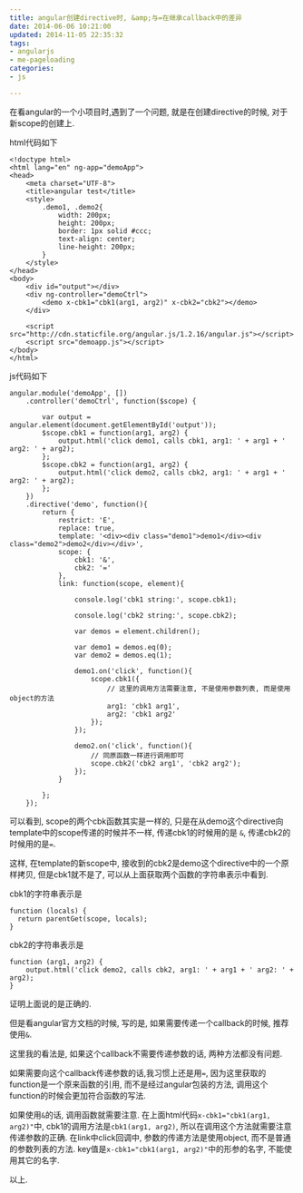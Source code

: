 ```yaml
---
title: angular创建directive时, &amp;与=在继承callback中的差异
date: 2014-06-06 10:21:00
updated: 2014-11-05 22:35:32
tags: 
- angularjs
- me-pageloading
categories: 
- js

---
```

在看angular的一个小项目时,遇到了一个问题, 就是在创建directive的时候, 对于新scope的创建上.

html代码如下


<!--more-->


    <!doctype html>
    <html lang="en" ng-app="demoApp">
    <head>
        <meta charset="UTF-8">
        <title>angular test</title>
        <style>
            .demo1, .demo2{
                width: 200px;
                height: 200px;
                border: 1px solid #ccc;
                text-align: center;
                line-height: 200px;
            }
        </style>
    </head>
    <body>
        <div id="output"></div>
        <div ng-controller="demoCtrl">
            <demo x-cbk1="cbk1(arg1, arg2)" x-cbk2="cbk2"></demo>
        </div>

        <script src="http://cdn.staticfile.org/angular.js/1.2.16/angular.js"></script>
        <script src="demoapp.js"></script>
    </body>
    </html>

js代码如下

    angular.module('demoApp', [])
        .controller('demoCtrl', function($scope) {

            var output = angular.element(document.getElementById('output'));
            $scope.cbk1 = function(arg1, arg2) {
                output.html('click demo1, calls cbk1, arg1: ' + arg1 + ' arg2: ' + arg2);
            };
            $scope.cbk2 = function(arg1, arg2) {
                output.html('click demo2, calls cbk2, arg1: ' + arg1 + ' arg2: ' + arg2);
            };
        })
        .directive('demo', function(){
            return {
                restrict: 'E',
                replace: true,
                template: '<div><div class="demo1">demo1</div><div class="demo2">demo2</div></div>',
                scope: {
                    cbk1: '&',
                    cbk2: '='
                },
                link: function(scope, element){

                    console.log('cbk1 string:', scope.cbk1);

                    console.log('cbk2 string:', scope.cbk2);

                    var demos = element.children();

                    var demo1 = demos.eq(0);
                    var demo2 = demos.eq(1);

                    demo1.on('click', function(){
                        scope.cbk1({
                            // 这里的调用方法需要注意, 不是使用参数列表, 而是使用object的方法
                            arg1: 'cbk1 arg1',
                            arg2: 'cbk1 arg2'
                        });
                    });

                    demo2.on('click', function(){
                        // 同原函数一样进行调用即可
                        scope.cbk2('cbk2 arg1', 'cbk2 arg2');
                    });
                }

            };
        });


可以看到, scope的两个cbk函数其实是一样的, 只是在从demo这个directive向template中的scope传递的时候并不一样,
传递cbk1的时候用的是 `&`, 传递cbk2的时候用的是`=`.

这样, 在template的新scope中, 接收到的cbk2是demo这个directive中的一个原样拷贝, 但是cbk1就不是了, 可以从上面获取两个函数的字符串表示中看到.

cbk1的字符串表示是

    function (locals) {
      return parentGet(scope, locals);
    }

cbk2的字符串表示是

    function (arg1, arg2) {
        output.html('click demo2, calls cbk2, arg1: ' + arg1 + ' arg2: ' + arg2);
    }

证明上面说的是正确的.

但是看angular官方文档的时候, 写的是, 如果需要传递一个callback的时候, 推荐使用`&`.

这里我的看法是, 如果这个callback不需要传递参数的话, 两种方法都没有问题.

如果需要向这个callback传递参数的话,我习惯上还是用`=`, 因为这里获取的function是一个原来函数的引用, 而不是经过angular包装的方法, 调用这个function的时候会更加符合函数的写法.

如果使用`&`的话, 调用函数就需要注意. 在上面html代码`x-cbk1="cbk1(arg1, arg2)"`中, cbk1的调用方法是`cbk1(arg1, arg2)`, 所以在调用这个方法就需要注意传递参数的正确. 在link中click回调中, 参数的传递方法是使用object, 而不是普通的参数列表的方法. key值是`x-cbk1="cbk1(arg1, arg2)"`中的形参的名字, 不能使用其它的名字.

以上.